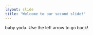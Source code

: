 ```yaml
---
layout: slide
title: "Welcome to our second slide!"
---
```

baby yoda.
Use the left arrow to go back!
